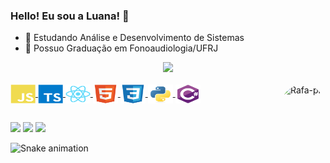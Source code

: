 ### Hello! Eu sou a Luana!  👋
- 🌱 Estudando Análise e Desenvolvimento de Sistemas
- 📃 Possuo Graduação em Fonoaudiologia/UFRJ

<div align="center">
  <a href="https://github.com/dcpluana">
<img height="140em" src="https://github-readme-stats.vercel.app/api?username=dcpluana&show_icons=true&theme=radical&include_all_commits=true&count_private=true"/>
<!-- img height="140em" src="https://github-readme-stats.vercel.app/api/top-langs/?username=dcpluana&layout=compact&langs_count=7&theme=radical"/> 
-->
</div>
  <div style="display: inline_block"><br>
  <img align="center" alt="Rafa-Js" height="30" width="40" src="https://raw.githubusercontent.com/devicons/devicon/master/icons/javascript/javascript-plain.svg">
  <img align="center" alt="Rafa-Ts" height="30" width="40" src="https://raw.githubusercontent.com/devicons/devicon/master/icons/typescript/typescript-plain.svg">
  <img align="center" alt="Rafa-React" height="30" width="40" src="https://raw.githubusercontent.com/devicons/devicon/master/icons/react/react-original.svg">
  <img align="center" alt="Rafa-HTML" height="30" width="40" src="https://raw.githubusercontent.com/devicons/devicon/master/icons/html5/html5-original.svg">
  <img align="center" alt="Rafa-CSS" height="30" width="40" src="https://raw.githubusercontent.com/devicons/devicon/master/icons/css3/css3-original.svg">
  <img align="center" alt="Rafa-Python" height="30" width="40" src="https://raw.githubusercontent.com/devicons/devicon/master/icons/python/python-original.svg">
  <img align="center" alt="Rafa-Csharp" height="30" width="40" src="https://raw.githubusercontent.com/devicons/devicon/master/icons/csharp/csharp-original.svg">
  <img align="right" alt="Rafa-pic" height="150" style="border-radius:50px;" src="https://media.giphy.com/media/XhaAhgfw1BqrCMajV1/giphy.gif">
</div>
  
  ##
  
  <div>
  <a href="https://instagram.com/luana1.p" target="_blank"><img src="https://img.shields.io/badge/-Instagram-%23E4405F?style=for-the-badge&logo=instagram&logoColor=white" target="_blank"></a>
  <a href = "mailto:dcpluana@gmail.com"><img src="https://img.shields.io/badge/-Gmail-%23333?style=for-the-badge&logo=gmail&logoColor=white" target="_blank"></a>
  <a href="https://www.linkedin.com/in/luana-c-a845a2188/" target="_blank"><img src="https://img.shields.io/badge/-LinkedIn-%230077B5?style=for-the-badge&logo=linkedin&logoColor=white" target="_blank"></a>  
  </div>

![Snake animation](https://github.com/dcpluana/dcpluana/blob/output/github-contribution-grid-snake.svg)
 
</div>

